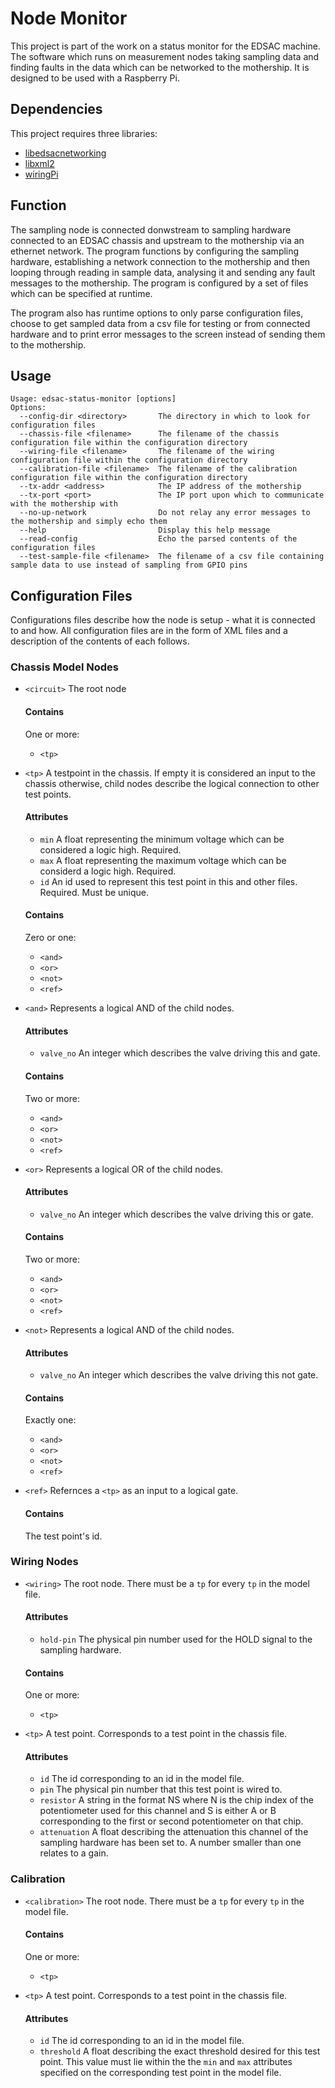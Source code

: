 # Node Monitor
This project is part of the work on a status monitor for the EDSAC machine. The software which runs on measurement nodes taking sampling data and finding faults in the data which can be networked to the mothership. It is designed to be used with a Raspberry Pi.

## Dependencies
This project requires three libraries:
* [libedsacnetworking][libedsacnetworking]
* [libxml2][libxml2]
* [wiringPi][wiringpi]

[libedsacnetworking]: https://github.com/edsac-status-monitor/libedsacnetworking
[libxml2]: http://xmlsoft.org/
[wiringpi]: http://wiringpi.com/

## Function
The sampling node is connected donwstream to sampling hardware connected to an EDSAC chassis and upstream to the mothership via an ethernet network. The program functions by configuring the sampling hardware, establishing a network connection to the mothership and then looping through reading in sample data, analysing it and sending any fault messages to the mothership. The program is configured by a set of files which can be specified at runtime.

The program also has runtime options to only parse configuration files, choose to get sampled data from a csv file for testing or from connected hardware and to print error messages to the screen instead of sending them to the mothership.

## Usage
```
Usage: edsac-status-monitor [options]
Options:
  --config-dir <directory>       The directory in which to look for configuration files
  --chassis-file <filename>      The filename of the chassis configuration file within the configuration directory
  --wiring-file <filename>       The filename of the wiring configuration file within the configuration directory
  --calibration-file <filename>  The filename of the calibration configuration file within the configuration directory
  --tx-addr <address>            The IP address of the mothership
  --tx-port <port>               The IP port upon which to communicate with the mothership with
  --no-up-network                Do not relay any error messages to the mothership and simply echo them
  --help                         Display this help message
  --read-config                  Echo the parsed contents of the configuration files
  --test-sample-file <filename>  The filename of a csv file containing sample data to use instead of sampling from GPIO pins
```
## Configuration Files
Configurations files describe how the node is setup - what it is connected to and how. All configuration files are in the form of XML files and a description of the contents of each follows.
### Chassis Model Nodes
* ``<circuit>`` The root node
  #### Contains
  One or more:
  * ``<tp>``
  
* ``<tp>`` A testpoint in the chassis. If empty it is considered an input to the chassis otherwise, child nodes describe the logical connection to other test points.
  #### Attributes
  * ``min`` A float representing the minimum voltage which can be considered a logic high. Required.
  * ``max`` A float representing the maximum voltage which can be considerd a logic high. Required.
  * ``id`` An id used to represent this test point in this and other files. Required. Must be unique.
  #### Contains
  Zero or one:
  * ``<and>``
  * ``<or>``
  * ``<not>``
  * ``<ref>``
  
* ``<and>`` Represents a logical AND of the child nodes.
  #### Attributes
  * ``valve_no`` An integer which describes the valve driving this and gate.
  #### Contains
  Two or more:
  * ``<and>``
  * ``<or>``
  * ``<not>``
  * ``<ref>``
  
* ``<or>`` Represents a logical OR of the child nodes.
  #### Attributes
  * ``valve_no`` An integer which describes the valve driving this or gate.
  #### Contains
  Two or more:
  * ``<and>``
  * ``<or>``
  * ``<not>``
  * ``<ref>``
  
* ``<not>`` Represents a logical AND of the child nodes.
  #### Attributes
  * ``valve_no`` An integer which describes the valve driving this not gate.
  #### Contains
  Exactly one:
  * ``<and>``
  * ``<or>``
  * ``<not>``
  * ``<ref>``
  
* ``<ref>`` Refernces a ``<tp>`` as an input to a logical gate. 
  #### Contains
  The test point's id.
  
### Wiring Nodes
* ``<wiring>`` The root node. There must be a ``tp`` for every ``tp`` in the model file.
  #### Attributes
  * ``hold-pin`` The physical pin number used for the HOLD signal to the sampling hardware.
  #### Contains
  One or more:
  * ``<tp>``
  
* ``<tp>`` A test point. Corresponds to a test point in the chassis file.
  #### Attributes
  * ``id`` The id corresponding to an id in the model file.
  * ``pin`` The physical pin number that this test point is wired to.
  * ``resistor`` A string in the format NS where N is the chip index of the potentiometer used for this channel and S is either A or B corresponding to the first or second potentiometer on that chip.
  * ``attenuation`` A float describing the attenuation this channel of the sampling hardware has been set to. A number smaller than one relates to a gain.
  
### Calibration
* ``<calibration>`` The root node. There must be a ``tp`` for every ``tp`` in the model file.
  #### Contains
  One or more:
  * ``<tp>``
  
* ``<tp>`` A test point. Corresponds to a test point in the chassis file.
  #### Attributes
  * ``id`` The id corresponding to an id in the model file.
  * ``threshold`` A float describing the exact threshold desired for this test point. This value must lie within the the ``min`` and ``max`` attributes specified on the corresponding test point in the model file.
